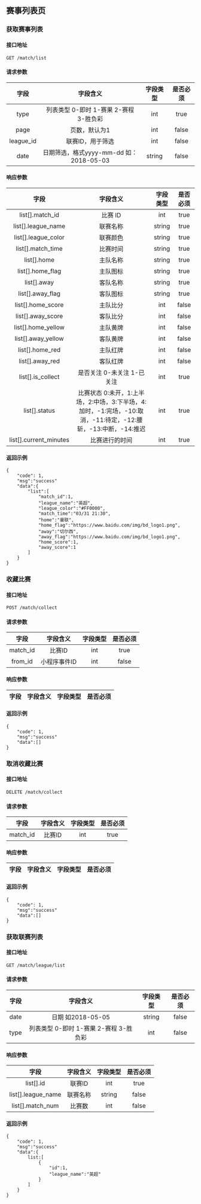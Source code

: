 ## 赛事列表页

### 获取赛事列表

#### 接口地址

```
GET /match/list
```

#### 请求参数

| 字段 | 字段含义 | 字段类型 | 是否必须 |
|:----:|:----:|:----:|:----:|
| type | 列表类型 0-即时 1-赛果 2-赛程 3-胜负彩 | int | true |
| page | 页数，默认为1 | int | false |
| league_id | 联赛ID，用于筛选 | int | false |
| date | 日期筛选，格式yyyy-mm-dd 如：2018-05-03 | string | false |

#### 响应参数

| 字段 | 字段含义 | 字段类型 | 是否必须 |
|:----:|:----:|:----:|:----:|
| list[].match_id | 比赛 ID | int | true |
| list[].league_name | 联赛名称 | string | true |
| list[].league_color | 联赛颜色 | string | true |
| list[].match_time | 比赛时间 | string | true |
| list[].home | 主队名称 | string | true |
| list[].home_flag | 主队图标 | string | true |
| list[].away | 客队名称 | string | true |
| list[].away_flag| 客队图标 | string | true |
| list[].home_score | 主队比分 | int | false |
| list[].away_score | 客队比分 | int | false |
| list[].home_yellow | 主队黄牌 | int | false |
| list[].away_yellow | 客队黄牌 | int | false |
| list[].home_red | 主队红牌 | int | false |
| list[].away_red | 客队红牌 | int | false |
| list[].is_collect | 是否关注 0-未关注 1-已关注 | int | true |
| list[].status | 比赛状态 0:未开，1:上半场，2:中场，3:下半场，4:加时，-1:完场，-10:取消，-11:待定，-12:腰斩，-13:中断，-14:推迟 | int | true |
| list[].current_minutes | 比赛进行的时间 | int | true |

#### 返回示例
````
{
    "code": 1,
    "msg":"success"
    "data":{
        "list":[
            "match_id":1,
            "league_name":"英超",
            "league_color":"#FF0000",
            "match_time":"03/31 21:30",
            "home":"曼联",
            "home_flag":"https://www.baidu.com/img/bd_logo1.png",
            "away":"切尔西",
            "away_flag":"https://www.baidu.com/img/bd_logo1.png",
            "home_score":1,
            "away_score":1
        ]
    }
}
````


### 收藏比赛

#### 接口地址

```
POST /match/collect
```

#### 请求参数

| 字段 | 字段含义 | 字段类型 | 是否必须 |
|:----:|:----:|:----:|:----:|
| match_id | 比赛ID | int | true |
| from_id | 小程序事件ID | int | false |

#### 响应参数

| 字段 | 字段含义 | 字段类型 | 是否必须 |
|:----:|:----:|:----:|:----:|

#### 返回示例
````
{
    "code": 1,
    "msg":"success"
    "data":[]
}
````


### 取消收藏比赛

#### 接口地址

```
DELETE /match/collect
```

#### 请求参数

| 字段 | 字段含义 | 字段类型 | 是否必须 |
|:----:|:----:|:----:|:----:|
| match_id | 比赛ID | int | true |

#### 响应参数

| 字段 | 字段含义 | 字段类型 | 是否必须 |
|:----:|:----:|:----:|:----:|

#### 返回示例
````
{
    "code": 1,
    "msg":"success"
    "data":[]
}
````

### 获取联赛列表

#### 接口地址

```
GET /match/league/list
```

#### 请求参数

| 字段 | 字段含义 | 字段类型 | 是否必须 |
|:----:|:----:|:----:|:----:|
| date | 日期 如2018-05-05 | string | false |
| type | 列表类型 0-即时 1-赛果 2-赛程 3-胜负彩 | int | false |

#### 响应参数

| 字段 | 字段含义 | 字段类型 | 是否必须 |
|:----:|:----:|:----:|:----:|
| list[].id | 联赛ID | int | true |
| list[].league_name | 联赛名称 | string | false |
| list[].match_num | 比赛数 | int | false |

#### 返回示例
````
{
    "code": 1,
    "msg":"success"
    "data":{
        list:[
            {
                "id":1,
                "league_name":"英超"
            }
        ]
    }
}
````
